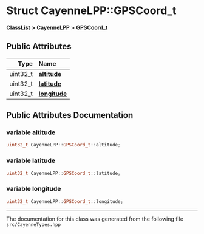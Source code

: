 

# Struct CayenneLPP::GPSCoord\_t



[**ClassList**](annotated.md) **>** [**CayenneLPP**](namespaceCayenneLPP.md) **>** [**GPSCoord\_t**](structCayenneLPP_1_1GPSCoord__t.md)


























## Public Attributes

| Type | Name |
| ---: | :--- |
|  uint32\_t | [**altitude**](#variable-altitude)  <br> |
|  uint32\_t | [**latitude**](#variable-latitude)  <br> |
|  uint32\_t | [**longitude**](#variable-longitude)  <br> |












































## Public Attributes Documentation




### variable altitude 

```C++
uint32_t CayenneLPP::GPSCoord_t::altitude;
```






### variable latitude 

```C++
uint32_t CayenneLPP::GPSCoord_t::latitude;
```






### variable longitude 

```C++
uint32_t CayenneLPP::GPSCoord_t::longitude;
```




------------------------------
The documentation for this class was generated from the following file `src/CayenneTypes.hpp`

